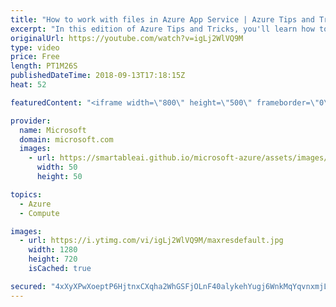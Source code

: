 ```yaml
---
title: "How to work with files in Azure App Service | Azure Tips and Tricks"
excerpt: "In this edition of Azure Tips and Tricks, you'll learn how to work with files that you’ve uploaded to Azure App Service. Watch to find out what the different options are for interacting with the file system and your deployed applications in the Azure portal.   For more tips and tricks, visit: http://azuredev.tips/"
originalUrl: https://youtube.com/watch?v=igLj2WlVQ9M
type: video
price: Free
length: PT1M26S
publishedDateTime: 2018-09-13T17:18:15Z
heat: 52

featuredContent: "<iframe width=\"800\" height=\"500\" frameborder=\"0\" src=\"https://www.youtube.com/embed/igLj2WlVQ9M\" allow=\"accelerometer; autoplay; encrypted-media; gyroscope; picture-in-picture\" allowfullscreen></iframe>"

provider:
  name: Microsoft
  domain: microsoft.com
  images:
    - url: https://smartableai.github.io/microsoft-azure/assets/images/organizations/microsoft.com-50x50.jpg
      width: 50
      height: 50

topics:
  - Azure
  - Compute

images:
  - url: https://i.ytimg.com/vi/igLj2WlVQ9M/maxresdefault.jpg
    width: 1280
    height: 720
    isCached: true

secured: "4xXyXPwXoeptP6HjtnxCXqha2WhGSFjOLnF40alykehYugj6WnkMqYqvnxmjLaVPH3oQqUXZJqwckpZDPgt9reHXbAMoCry/70S4LtGFF7FuTrg3BGTciqMTeEk7LUrVQZUwXq1jlzLRHBQe8N/35PqmQ2wZhnVHGZWJxm0RLjtlwbgyXz2E5d/yG2fRNUbt6Z5sNNmFq47/suRhGPQZzAP8Bv7YwFSEAL9DUjimJzJcYAGaxUO4VY5UWky9YH3YJPx2X6+4JmzGapB78fTToitIDfastccHIZiCi0X2KIQ1+cvJ1/iqBvhpZxV4XR0fLTw+HeGQaoJb459CMES1wm5WeGVWkTo0YK0ecezE4yqrp91X2WpRYdnMeVWVLtdaiyecLz4APgjO06CUC+KfIUxihiXWv8Xz7v3+f8U/HME=;YPOP6Yysm04AW43TvO0X2Q=="
---
```



